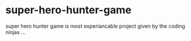 # super-hero-hunter-game

super hero hunter game is most experiancable project 
given by the coding ninjas ...
